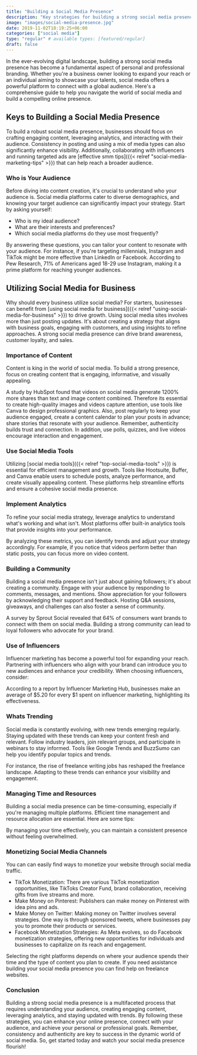 ```yaml
---
title: "Building a Social Media Presence"
description: "Key strategies for building a strong social media presence to boost your brand and engage your audience effectively."
image: "images/social-media-presence.jpg"
date: 2019-11-02T18:19:25+06:00
categories: ["social media"]
type: "regular" # available types: [featured/regular]
draft: false
---
```


In the ever-evolving digital landscape, building a strong social media presence has become a fundamental aspect of personal and professional branding. Whether you're a business owner looking to expand your reach or an individual aiming to showcase your talents, social media offers a powerful platform to connect with a global audience. Here's a comprehensive guide to help you navigate the world of social media and build a compelling online presence.

## Keys to Building a Social Media Presence

To build a robust social media presence, businesses should focus on crafting engaging content, leveraging analytics, and interacting with their audience. Consistency in posting and using a mix of media types can also significantly enhance visibility. Additionally, collaborating with influencers and running targeted ads are [effective smm tips]({{< relref "social-media-marketing-tips" >}}) that can help reach a broader audience.

### Who is Your Audience

Before diving into content creation, it's crucial to understand who your audience is. Social media platforms cater to diverse demographics, and knowing your target audience can significantly impact your strategy. Start by asking yourself:

* Who is my ideal audience?
* What are their interests and preferences?
* Which social media platforms do they use most frequently?

By answering these questions, you can tailor your content to resonate with your audience. For instance, if you're targeting millennials, Instagram and TikTok might be more effective than LinkedIn or Facebook. According to Pew Research, 71% of Americans aged 18-29 use Instagram, making it a prime platform for reaching younger audiences.

## Utilizing Social Media for Business

Why should every business utilize social media? For starters, businesses can benefit from [using social media for business]({{< relref "using-social-media-for-business" >}}) to drive growth. Using social media sites involves more than just posting updates. It's about creating a strategy that aligns with business goals, engaging with customers, and using insights to refine approaches. A strong social media presence can drive brand awareness, customer loyalty, and sales.

### Importance of Content

Content is king in the world of social media. To build a strong presence, focus on creating content that is engaging, informative, and visually appealing.

A study by HubSpot found that videos on social media generate 1200% more shares than text and image content combined. Therefore its essential to create high-quality images and videos capture attention, use tools like Canva to design professional graphics. Also, post regularly to keep your audience engaged, create a content calendar to plan your posts in advance; share stories that resonate with your audience. Remember, authenticity builds trust and connection. In addition, use polls, quizzes, and live videos encourage interaction and engagement.

### Use Social Media Tools

Utilizing [social media tools]({{< relref "top-social-media-tools" >}}) is essential for efficient management and growth. Tools like Hootsuite, Buffer, and Canva enable users to schedule posts, analyze performance, and create visually appealing content. These platforms help streamline efforts and ensure a cohesive social media presence.

### Implement Analytics

To refine your social media strategy, leverage analytics to understand what's working and what isn't. Most platforms offer built-in analytics tools that provide insights into your performance.

By analyzing these metrics, you can identify trends and adjust your strategy accordingly. For example, if you notice that videos perform better than static posts, you can focus more on video content.

### Building a Community

Building a social media presence isn't just about gaining followers; it's about creating a community. Engage with your audience by responding to comments, messages, and mentions. Show appreciation for your followers by acknowledging their support and feedback. Hosting Q&A sessions, giveaways, and challenges can also foster a sense of community.

A survey by Sprout Social revealed that 64% of consumers want brands to connect with them on social media. Building a strong community can lead to loyal followers who advocate for your brand.

### Use of Influencers

Influencer marketing has become a powerful tool for expanding your reach. Partnering with influencers who align with your brand can introduce you to new audiences and enhance your credibility. When choosing influencers, consider:

According to a report by Influencer Marketing Hub, businesses make an average of $5.20 for every $1 spent on influencer marketing, highlighting its effectiveness.

### Whats Trending

Social media is constantly evolving, with new trends emerging regularly. Staying updated with these trends can keep your content fresh and relevant. Follow industry leaders, join relevant groups, and participate in webinars to stay informed. Tools like Google Trends and BuzzSumo can help you identify popular topics and trends.

For instance, the rise of freelance writing jobs has reshaped the freelance landscape. Adapting to these trends can enhance your visibility and engagement.

### Managing Time and Resources

Building a social media presence can be time-consuming, especially if you're managing multiple platforms. Efficient time management and resource allocation are essential. Here are some tips:

By managing your time effectively, you can maintain a consistent presence without feeling overwhelmed.

### Monetizing Social Media Channels

You can can easily find ways to monetize your website through social media traffic.

* TikTok Monetization: There are various TikTok monetization opportunities, like TikToks Creator Fund, brand collaboration, receiving gifts from live streams and more.
* Make Money on Pinterest: Publishers can make money on Pinterest with idea pins and ads.
* Make Money on Twitter: Making money on Twitter involves several strategies. One way is through sponsored tweets, where businesses pay you to promote their products or services.
* Facebook Monetization Strategies: As Meta evolves, so do Facebook monetization strategies, offering new opportunities for individuals and businesses to capitalize on its reach and engagement.

Selecting the right platforms depends on where your audience spends their time and the type of content you plan to create. If you need assistance building your social media presence you can find help on freelance websites.

### Conclusion

Building a strong social media presence is a multifaceted process that requires understanding your audience, creating engaging content, leveraging analytics, and staying updated with trends. By following these strategies, you can enhance your online presence, connect with your audience, and achieve your personal or professional goals. Remember, consistency and authenticity are key to success in the dynamic world of social media. So, get started today and watch your social media presence flourish!
